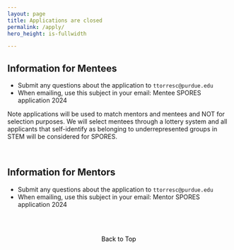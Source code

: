 ```yaml
---
layout: page
title: Applications are closed  
permalink: /apply/
hero_height: is-fullwidth

---
```


## Information for Mentees  
  
- Submit any questions about the application to `ttorresc@purdue.edu`
- When emailing, use this subject in your email: Mentee SPORES application 2024

Note applications will be used to match mentors and mentees and NOT for selection purposes. We will select mentees through a lottery system and all applicants that self-identify as belonging to underrepresented groups in STEM will be considered for SPORES. 


<br> 

## Information for Mentors  
   
- Submit any questions about the application to `ttorresc@purdue.edu`  
- When emailing, use this subject in your email: Mentor SPORES application 2024  
  
<br>
<style>
    .back-to-top {
        display: block;
        margin: 20px auto; /* Centering the button */
        padding: 10px 20px;
        text-align: center;
        text-decoration: none;
        color: #000000; /* Black text */
        background-color: transparent; /* Transparent background */
        border: none; /* Remove border */
        outline: none;
        cursor: pointer; /* Cursor changes to a hand icon */
    }
</style>
<a href="#top" class="back-to-top">
Back to Top
</a>
